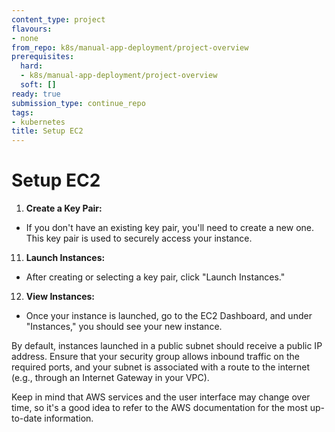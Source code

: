 ```yaml
---
content_type: project
flavours:
- none
from_repo: k8s/manual-app-deployment/project-overview
prerequisites:
  hard:
  - k8s/manual-app-deployment/project-overview
  soft: []
ready: true
submission_type: continue_repo
tags:
- kubernetes
title: Setup EC2
---
```


# Setup EC2

1. **Create a Key Pair:**

* If you don't have an existing key pair, you'll need to create a new one. This key pair is used to securely access your instance.

11. **Launch Instances:**

* After creating or selecting a key pair, click "Launch Instances."

12. **View Instances:**

* Once your instance is launched, go to the EC2 Dashboard, and under "Instances," you should see your new instance.

By default, instances launched in a public subnet should receive a public IP address. Ensure that your security group allows inbound traffic on the required ports, and your subnet is associated with a route to the internet (e.g., through an Internet Gateway in your VPC).

Keep in mind that AWS services and the user interface may change over time, so it's a good idea to refer to the AWS documentation for the most up-to-date information.